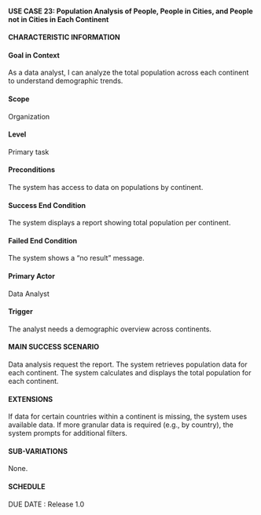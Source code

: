#### **USE CASE 23: Population Analysis of People, People in Cities, and People not in Cities in Each Continent**
#### **CHARACTERISTIC INFORMATION**

#### **Goal in Context**
As a data analyst, I can analyze the total population across each continent to understand demographic trends.

#### **Scope**
Organization

#### **Level**
Primary task

#### **Preconditions**
The system has access to data on populations by continent.

#### **Success End Condition**
The system displays a report showing total population per continent.

#### **Failed End Condition**
The system shows a “no result” message.

#### **Primary Actor**
Data Analyst

#### **Trigger**
The analyst needs a demographic overview across continents.

#### **MAIN SUCCESS SCENARIO**
Data analysis request the report.
The system retrieves population data for each continent.
The system calculates and displays the total population for each continent.
#### **EXTENSIONS**
If data for certain countries within a continent is missing, the system uses available data.
If more granular data is required (e.g., by country), the system prompts for additional filters.

#### **SUB-VARIATIONS**
None.

#### **SCHEDULE**
DUE DATE : Release 1.0

